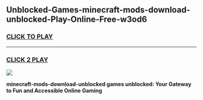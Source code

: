 
## Unblocked-Games-minecraft-mods-download-unblocked-Play-Online-Free-w3od6
<h3>
<a href="https://premium76.site?title=minecraft-mods-download-unblocked&ref=26A">CLICK TO PLAY</a></h3>
<hr>

<h3>
<a href="https://premium76.site?title=minecraft-mods-download-unblocked&ref=26A">CLICK 2 PLAY</a>
  
</h3>

<a href="https://premium76.site?title=minecraft-mods-download-unblocked&ref=26A"><img src="https://clearcache.store/games.png"></a>


**minecraft-mods-download-unblocked games unblocked: Your Gateway to Fun and Accessible Online Gaming**
